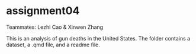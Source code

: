 # assignment04

Teammates: Lezhi Cao & Xinwen Zhang

This is an analysis of gun deaths in the United States. The folder contains a dataset, a .qmd file, and a readme file.
